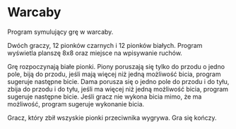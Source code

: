 # Warcaby

Program symulujący grę w warcaby. 

Dwóch graczy, 12 pionków czarnych i 12 pionków białych. 
Program wyświetla planszę 8x8 oraz miejsce na wpisywanie ruchów. 

Grę rozpoczynają białe pionki. Piony poruszają się tylko do przodu o jedno pole, biją do przodu, jeśli mają więcej niż jedną możliwość bicia, program sugeruje następne bicie. Dama porusza się o jedno pole do przodu i do tyłu, zbija do przodu i do tyłu, jeśli ma więcej niż jedną możliwość bicia, program sugeruje następne bicie. Jeśli gracz nie wykona bicia mimo, że ma możliwość, program sugeruje wykonanie bicia. 

Gracz, który zbił wszyskie pionki przeciwnika wygrywa. Gra się kończy.
